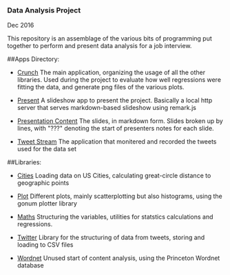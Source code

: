 ### Data Analysis Project
Dec 2016

This repository is an assemblage of the various bits of programming put together to perform and present data analysis for a job interview.

##Apps Directory:
* [Crunch](https://github.com/sore0159/data_analysis/tree/master/apps/crunch/)
    The main application, organizing the usage of all the other libraries.  Used during the project to evaluate how well regressions were fitting the data, and generate png files of the various plots.

* [Present](https://github.com/sore0159/data_analysis/tree/master/apps/present/)
    A slideshow app to present the project.  Basically a local http server that serves markdown-based slideshow using remark.js

* [Presentation Content](https://github.com/sore0159/data_analysis/tree/master/apps/present/content.md)
        The slides, in markdown form.  Slides broken up by lines, with "???" denoting the start of presenters notes for each slide.

* [Tweet Stream](https://github.com/sore0159/data_analysis/tree/master/apps/tweet_stream)
    The application that monitered and recorded the tweets used for the data set


##Libraries:
* [Cities](https://github.com/sore0159/data_analysis/tree/master/cities/)
    Loading data on US Cities, calculating great-circle distance to geographic points

* [Plot](https://github.com/sore0159/data_analysis/tree/master/plot)
    Different plots, mainly scatterplotting but also histograms, using the gonum plotter library

* [Maths](https://github.com/sore0159/data_analysis/tree/master/maths)
    Structuring the variables, utilities for statstics calculations and regressions.

* [Twitter](https://github.com/sore0159/data_analysis/tree/master/twitter)
    Library for the structuring of data from tweets, storing and loading to CSV files

* [Wordnet](https://github.com/sore0159/data_analysis/tree/master/wordnet)
    Unused start of content analysis, using the Princeton Wordnet database
